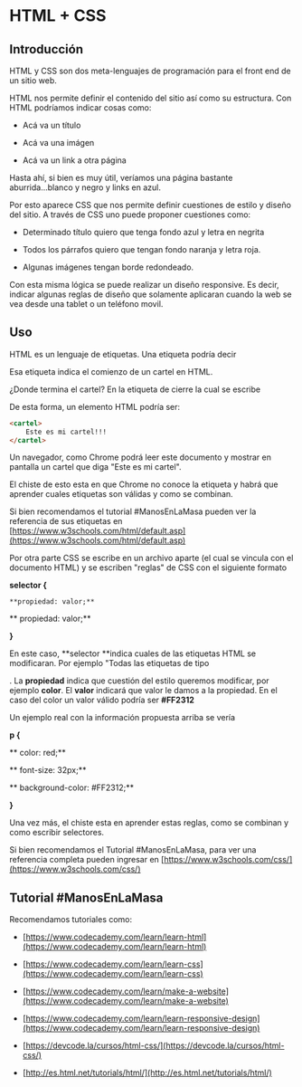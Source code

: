 # HTML + CSS

## Introducción

HTML y CSS son dos meta-lenguajes de programación para el front end de un sitio web.

HTML nos permite definir el contenido del sitio así como su estructura. Con HTML podríamos indicar cosas como:

* Acá va un título

* Acá va una imágen

* Acá va un link a otra página

Hasta ahí, si bien es muy útil, veríamos una página bastante aburrida...blanco y negro y links en azul.

Por esto aparece CSS que nos permite definir cuestiones de estilo y diseño del sitio. A través de CSS uno puede proponer cuestiones como:

* Determinado título quiero que tenga fondo azul y letra en negrita

* Todos los párrafos quiero que tengan fondo naranja y letra roja.

* Algunas imágenes tengan borde redondeado.

Con esta misma lógica se puede realizar un diseño responsive. Es decir, indicar algunas reglas de diseño que solamente aplicaran cuando la web se vea desde una tablet o un teléfono movil.

## Uso

HTML es un lenguaje de etiquetas. Una etiqueta podría decir

<cartel>

Esa etiqueta indica el comienzo de un cartel en HTML.

¿Donde termina el cartel? En la etiqueta de cierre la cual se escribe </cartel>

De esta forma, un elemento HTML podría ser:

```html
<cartel>
	Este es mi cartel!!!
</cartel>
```

Un navegador, como Chrome podrá leer este documento y mostrar en pantalla un cartel que diga "Este es mi cartel".

El chiste de esto esta en que Chrome no conoce la etiqueta <cartel> y habrá que aprender cuales etiquetas son válidas y como se combinan.

Si bien recomendamos el tutorial #ManosEnLaMasa pueden ver la referencia de sus etiquetas en [https://www.w3schools.com/html/default.asp](https://www.w3schools.com/html/default.asp)

Por otra parte CSS se escribe en un archivo aparte (el cual se vincula con el documento HTML) y se escriben "reglas" de CSS con el siguiente formato

**selector {**

	**propiedad: valor;**

**	propiedad: valor;**

**}**

En este caso, **selector **indica cuales de las etiquetas HTML se modificaran. Por ejemplo "Todas las etiquetas de tipo **<p>**. La **propiedad** indica que cuestión del estilo queremos modificar, por ejemplo **color**. El **valor** indicará que valor le damos a la propiedad. En el caso del color un valor válido podría ser **#FF2312**

Un ejemplo real con la información propuesta arriba se vería

**p {**

**	color: red;**

**	font-size: 32px;**

**	background-color: #FF2312;**

**}**

Una vez más, el chiste esta en aprender estas reglas, como se combinan y como escribir selectores.

Si bien recomendamos el Tutorial #ManosEnLaMasa, para ver una referencia completa pueden ingresar en [https://www.w3schools.com/css/](https://www.w3schools.com/css/)

## Tutorial #ManosEnLaMasa

Recomendamos tutoriales como:

* [https://www.codecademy.com/learn/learn-html](https://www.codecademy.com/learn/learn-html)

* [https://www.codecademy.com/learn/learn-css](https://www.codecademy.com/learn/learn-css)

* [https://www.codecademy.com/learn/make-a-website](https://www.codecademy.com/learn/make-a-website)

* [https://www.codecademy.com/learn/learn-responsive-design](https://www.codecademy.com/learn/learn-responsive-design)

* [https://devcode.la/cursos/html-css/](https://devcode.la/cursos/html-css/)

* [http://es.html.net/tutorials/html/](http://es.html.net/tutorials/html/)
